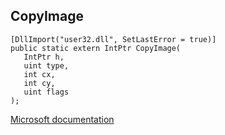 ## CopyImage

```
[DllImport("user32.dll", SetLastError = true)]
public static extern IntPtr CopyImage(
   IntPtr h,
   uint type,
   int cx,
   int cy,
   uint flags
);
```

[Microsoft documentation](https://docs.microsoft.com/en-us/windows/win32/api/winuser/nf-winuser-copyimage)
